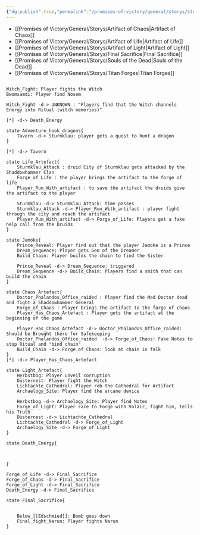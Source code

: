 ```yaml
---
{"dg-publish":true,"permalink":"/promises-of-victory/general/storys/storys/","title":"Storys","noteIcon":"Meta","created":"","updated":""}
---
```




- [[Promises of Victory/General/Storys/Artifact of Chaos\|Artifact of Chaos]]
- [[Promises of Victory/General/Storys/Artifact of Life\|Artifact of Life]]
- [[Promises of Victory/General/Storys/Artifact of Light\|Artifact of Light]]
- [[Promises of Victory/General/Storys/Final Sacrifice\|Final Sacrifice]]
- [[Promises of Victory/General/Storys/Souls of the Dead\|Souls of the Dead]]
- [[Promises of Victory/General/Storys/Titan Forges\|Titan Forges]]



```plantuml

Witch_Fight: Player fights the Witch
Bwomsamdi: Player find Nosem

Witch_Fight -d-> UNKNOWN : "Players find that the Witch channels Energy into Ritual (witch memories)"

[*] -d-> Death_Energy

state Adventure_hook_dragons{
    Tavern -d-> Sturmklau: player gets a quest to hunt a dragon
}

[*] -d-> Tavern

state Life_Artefact{
    Sturmklau_Attack : druid City of Sturmklau gets attacked by the Shaddowhammer Clan
    Forge_of_Life : the player brings the artifact to the forge of life
    Player_Run_With_artifact : to save the artifact the druids give the artifact to the player

    Sturmklau -d-> Sturmklau_Attack: time passes
    Sturmklau_Attack -d-> Player_Run_With_artifact : player fight through the city and reach the artifact
    Player_Run_With_artifact -d-> Forge_of_Life: Players get a fake help call from the Druids
}

state Jamoke{
    Prince_Reveal: Player find out that the player Jamoke is a Prince
    Dream_Sequence: Player gets Gem of the Dreamer
    Build_Chain: Player builds the chain to find the Sister

    Prince_Reveal -d-> Dream_Sequence: triggered
    Dream_Sequence -d-> Build_Chain: Players find a smith that can build the chain
}

state Chaos_Artefact{
    Doctor_Phalandos_Office_raided : Player find the Mad Doctor dead and fight a Shaddowhammer General
    Forge_of_Chaos : Player brings the artifact to the forge of chaos
    Player_Has_Chaos_Artefact : Player gets the artifact at the beginning of the game

    Player_Has_Chaos_Artefact -d-> Doctor_Phalandos_Office_raided: Should be Brought there for Safekeeping
    Doctor_Phalandos_Office_raided  -d-> Forge_of_Chaos: Fake Notes to stop Ritual and "bind chain"
    Build_Chain -d-> Forge_of_Chaos: look at chain in falk
}
[*] -d-> Player_Has_Chaos_Artefact

state Light_Artefact{
    Herbstbog: Player unveil corruption
    Düsternest: Player fight the Witch
    Lichtachte_Cathedral: Player rob the Cathedral for Artifact
    Archaelogy_Site: Player find the arcane device

    Herbstbog -d-> Archaelogy_Site: Player find Notes
    Forge_of_Light: Player race to Forge with Volair, fight him, tells his Truth
    Düsternest -d-> Lichtachte_Cathedral
    Lichtachte_Cathedral -d-> Forge_of_Light
    Archaelogy_Site -d-> Forge_of_Light
}

state Death_Energy{

    

}

Forge_of_Life -d-> Final_Sacrifice
Forge_of_Chaos -d-> Final_Sacrifice
Forge_of_Light -d-> Final_Sacrifice
Death_Energy -d-> Final_Sacrifice

state Final_Sacrifice{


    Below_[[Edschmied]]: Bomb goes down
    Final_fight_Narun: Player fights Narun
}


```


